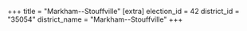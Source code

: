 +++
title = "Markham--Stouffville"
[extra]
election_id = 42
district_id = "35054"
district_name = "Markham--Stouffville"
+++
